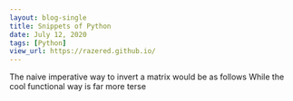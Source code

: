 ```yaml
---
layout: blog-single
title: Snippets of Python 
date: July 12, 2020
tags: [Python]
view_url: https://razered.github.io/
---
```



The naive imperative way to invert a matrix would be as follows
While the cool functional way is far more terse

